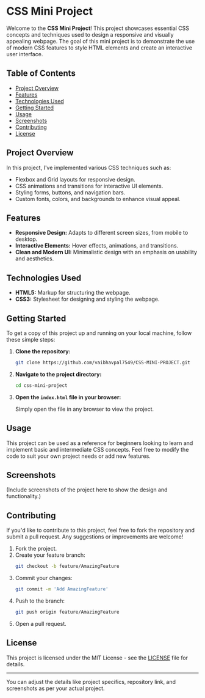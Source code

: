 # CSS Mini Project

Welcome to the **CSS Mini Project**! This project showcases essential CSS concepts and techniques used to design a responsive and visually appealing webpage. The goal of this mini project is to demonstrate the use of modern CSS features to style HTML elements and create an interactive user interface.

## Table of Contents

- [Project Overview](#project-overview)
- [Features](#features)
- [Technologies Used](#technologies-used)
- [Getting Started](#getting-started)
- [Usage](#usage)
- [Screenshots](#screenshots)
- [Contributing](#contributing)
- [License](#license)

## Project Overview

In this project, I've implemented various CSS techniques such as:

- Flexbox and Grid layouts for responsive design.
- CSS animations and transitions for interactive UI elements.
- Styling forms, buttons, and navigation bars.
- Custom fonts, colors, and backgrounds to enhance visual appeal.

## Features

- **Responsive Design:** Adapts to different screen sizes, from mobile to desktop.
- **Interactive Elements:** Hover effects, animations, and transitions.
- **Clean and Modern UI:** Minimalistic design with an emphasis on usability and aesthetics.

## Technologies Used

- **HTML5:** Markup for structuring the webpage.
- **CSS3:** Stylesheet for designing and styling the webpage.

## Getting Started

To get a copy of this project up and running on your local machine, follow these simple steps:

1. **Clone the repository:**
   ```bash
   git clone https://github.com/vaibhavpal7549/CSS-MINI-PROJECT.git
   ```
2. **Navigate to the project directory:**
   ```bash
   cd css-mini-project
   ```
3. **Open the `index.html` file in your browser:**

   Simply open the file in any browser to view the project.

## Usage

This project can be used as a reference for beginners looking to learn and implement basic and intermediate CSS concepts. Feel free to modify the code to suit your own project needs or add new features.

## Screenshots

(Include screenshots of the project here to show the design and functionality.)

## Contributing

If you'd like to contribute to this project, feel free to fork the repository and submit a pull request. Any suggestions or improvements are welcome!

1. Fork the project.
2. Create your feature branch:
   ```bash
   git checkout -b feature/AmazingFeature
   ```
3. Commit your changes:
   ```bash
   git commit -m 'Add AmazingFeature'
   ```
4. Push to the branch:
   ```bash
   git push origin feature/AmazingFeature
   ```
5. Open a pull request.

## License

This project is licensed under the MIT License - see the [LICENSE](LICENSE) file for details.

---

You can adjust the details like project specifics, repository link, and screenshots as per your actual project.

